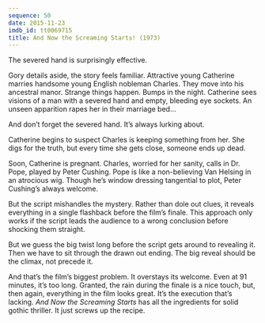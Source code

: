 ```yaml
---
sequence: 50
date: 2015-11-23
imdb_id: tt0069715
title: And Now the Screaming Starts! (1973)
---
```


The severed hand is surprisingly effective.

Gory details aside, the story feels familiar. Attractive young Catherine marries handsome young English nobleman Charles. They move into his ancestral manor. Strange things happen. Bumps in the night. Catherine sees visions of a man with a severed hand and empty, bleeding eye sockets. An unseen apparition rapes her in their marriage bed…

And don’t forget the severed hand. It’s always lurking about.

Catherine begins to suspect Charles is keeping something from her. She digs for the truth, but every time she gets close, someone ends up dead.

Soon, Catherine is pregnant. Charles, worried for her sanity, calls in Dr. Pope, played by Peter Cushing. Pope is like a non-believing Van Helsing in an atrocious wig. Though he’s window dressing tangential to plot, Peter Cushing’s always welcome.

But the script mishandles the mystery. Rather than dole out clues, it reveals everything in a single flashback before the film’s finale. This approach only works if the script leads the audience to a wrong conclusion before shocking them straight.

But we guess the big twist long before the script gets around to revealing it. Then we have to sit through the drawn out ending. The big reveal should be the climax, not precede it.

And that’s the film’s biggest problem. It overstays its welcome. Even at 91 minutes, it’s too long. Granted, the rain during the finale is a nice touch, but, then again, everything in the film looks great. It’s the execution that’s lacking. _And Now the Screaming Starts_ has all the ingredients for solid gothic thriller. It just screws up the recipe.